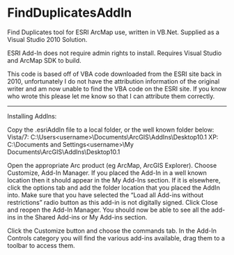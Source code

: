FindDuplicatesAddIn
===================

Find Duplicates tool for ESRI ArcMap use, written in VB.Net. 
Supplied as a Visual Studio 2010 Solution.

ESRI Add-In does not require admin rights to install.
Requires Visual Studio and ArcMap SDK to build.

This code is based off of VBA code downloaded from the ESRI site back in 2010, unfortunately I do not have the attribution information of the original writer and am now unable to find the VBA code on the ESRI site. If you know who wrote this please let me know so that I can attribute them correctly.

------------------
Installing AddIns:

Copy the .esriAddIn file to a local folder, or the well known folder below:
Vista/7: C:\Users\<username>\Documents\ArcGIS\AddIns\Desktop10.1
XP: C:\Documents and Settings\<username>\My Documents\ArcGIS\AddIns\Desktop10.1

Open the appropriate Arc product (eg ArcMap, ArcGIS Explorer). 
Choose Customize, Add-In Manager.
If you placed the Add-In in a well known location then it should appear in the My Add-Ins section. If it is elsewhere, click the options tab and add the folder location that you placed the AddIn into. Make sure that you have selected the “Load all Add-ins without restrictions” radio button as this add-in is not digitally signed.
Click Close and reopen the Add-In Manager.
You should now be able to see all the add-ins in the Shared Add-ins or My Add-ins section.

Click the Customize button and choose the commands tab.
In the Add-In Controls category you will find the various add-ins available, drag them to a toolbar to access them.
